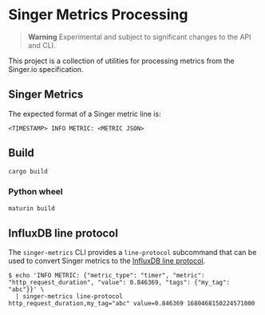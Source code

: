 # Singer Metrics Processing

> **Warning**
> Experimental and subject to significant changes to the API and CLI.

This project is a collection of utilities for processing metrics from the Singer.io specification.

## Singer Metrics

The expected format of a Singer metric line is:

```
<TIMESTAMP> INFO METRIC: <METRIC JSON>
```

## Build

```sh
cargo build
```

### Python wheel

```sh
maturin build
```

## InfluxDB line protocol

The `singer-metrics` CLI provides a `line-protocol` subcommand that can be used to convert Singer metrics to the [InfluxDB line protocol](https://docs.influxdata.com/influxdb/v2.6/reference/syntax/line-protocol/).

```console
$ echo 'INFO METRIC: {"metric_type": "timer", "metric": "http_request_duration", "value": 0.846369, "tags": {"my_tag": "abc"}}' \
  | singer-metrics line-protocol
http_request_duration,my_tag="abc" value=0.846369 1680468150224571000
```
